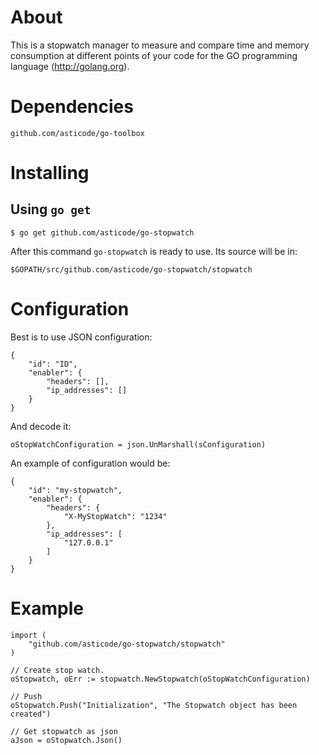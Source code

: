 # About

This is a stopwatch manager to measure and compare time and memory consumption at different points of your code for 
the GO programming language (http://golang.org).

# Dependencies

    github.com/asticode/go-toolbox

# Installing

## Using `go get`

    $ go get github.com/asticode/go-stopwatch
    
After this command `go-stopwatch` is ready to use. Its source will be in:

    $GOPATH/src/github.com/asticode/go-stopwatch/stopwatch
    
# Configuration

Best is to use JSON configuration:

    {
        "id": "ID",
        "enabler": {
            "headers": [],
            "ip_addresses": []
        }
    }
    
And decode it:

    oStopWatchConfiguration = json.UnMarshall(sConfiguration)
    
An example of configuration would be:

    {
        "id": "my-stopwatch",
        "enabler": {
            "headers": {
                "X-MyStopWatch": "1234"
            },
            "ip_addresses": [
                "127.0.0.1"
            ]
        }
    }
    
# Example

    import (
        "github.com/asticode/go-stopwatch/stopwatch"
    )

    // Create stop watch.
    oStopwatch, oErr := stopwatch.NewStopwatch(oStopWatchConfiguration)
    
    // Push
    oStopwatch.Push("Initialization", "The Stopwatch object has been created")
    
    // Get stopwatch as json
    aJson = oStopwatch.Json()
    